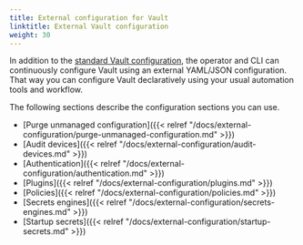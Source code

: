 ```yaml
---
title: External configuration for Vault
linktitle: External Vault configuration
weight: 30
---
```


In addition to the [standard Vault configuration](https://developer.hashicorp.com/vault/docs/configuration), the operator and CLI can continuously configure Vault using an external YAML/JSON configuration. That way you can configure Vault declaratively using your usual automation tools and workflow.

The following sections describe the configuration sections you can use.

- [Purge unmanaged configuration]({{< relref "/docs/external-configuration/purge-unmanaged-configuration.md" >}})
- [Audit devices]({{< relref "/docs/external-configuration/audit-devices.md" >}})
- [Authentication]({{< relref "/docs/external-configuration/authentication.md" >}})
- [Plugins]({{< relref "/docs/external-configuration/plugins.md" >}})
- [Policies]({{< relref "/docs/external-configuration/policies.md" >}})
- [Secrets engines]({{< relref "/docs/external-configuration/secrets-engines.md" >}})
- [Startup secrets]({{< relref "/docs/external-configuration/startup-secrets.md" >}})
